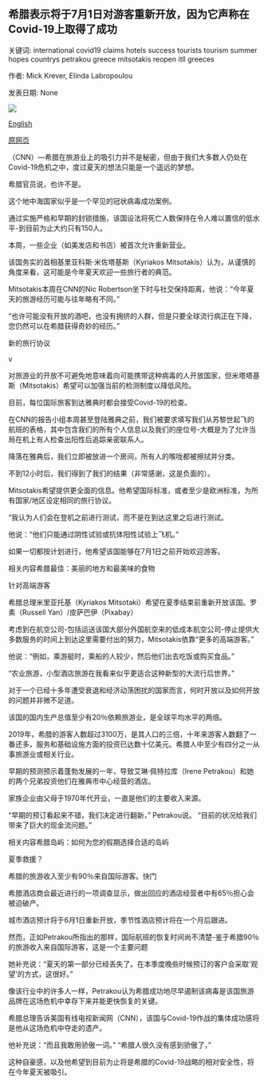 ## 希腊表示将于7月1日对游客重新开放，因为它声称在Covid-19上取得了成功

关键词: international covid19 claims hotels success tourists tourism summer hopes countrys petrakou greece mitsotakis reopen itll greeces

作者: Mick Krever, Elinda Labropoulou

发表日期: None

![](https://cdn.cnn.com/cnnnext/dam/assets/200507092518-santorini-pixabay-1-super-tease.jpg)

[English](Greece%20says%20it%27ll%20reopen%20to%20tourists%20on%20July%201%20as%20it%20claims%20success%20over%20Covid-19.md)

[原网页](https://edition.cnn.com/travel/article/greece-tourists-july-covid-19/index.html)

（CNN）—希腊在旅游业上的吸引力并不是秘密，但由于我们大多数人仍处在Covid-19危机之中，度过夏天的想法只能是一个遥远的梦想。

希腊官员说，也许不是。

这个地中海国家似乎是一个罕见的冠状病毒成功案例。

通过实施严格和早期的封锁措施，该国设法将死亡人数保持在令人难以置信的低水平-到目前为止大约只有150人。

本周，一些企业（如美发店和书店）被首次允许重新营业。

该国务实的首相基里亚科斯·米佐塔基斯（Kyriakos Mitsotakis）认为，从谨慎的角度来看，这可能是今年夏天欢迎一些旅行者的典范。

Mitsotakis本周在CNN的Nic Robertson坐下时与社交保持距离，他说：“今年夏天的旅游经历可能与往年略有不同。”

“也许可能没有开放的酒吧，也没有拥挤的人群，但是只要全球流行病正在下降，您仍然可以在希腊获得奇妙的经历。”

新的旅行协议

v

对旅游业的开放不可避免地意味着向可能携带这种病毒的人开放国家，但米塔塔基斯（Mitsotakis）希望可以加强当前的检测制度以降低风险。

目前，每位国际旅客到达雅典时都会接受Covid-19的检查。

在CNN的报告小组本周甚至登陆雅典之前，我们被要求填写我们从苏黎世起飞的航班的表格，其中包含我们的所有个人信息以及我们的座位号-大概是为了允许当局在机上有人检查出阳性后追踪亲密联系人。

降落在雅典后，我们立即被放进一个房间，所有人的喉咙都被擦拭并分类。

不到12小时后，我们得到了我们的结果（非常感谢，这是负面的）。

Mitsotakis希望提供更全面的信息。他希望国际标准，或者至少是欧洲标准，为所有国家/地区设定相同的旅行协议。

“我认为人们会在登机之前进行测试，而不是在到达这里之后进行测试。

他说：“他们只能通过阴性试验或抗体阳性试验上飞机。”

如果一切都按计划进行，他希望该国能够在7月1日之前开始欢迎游客。

相关内容希腊最佳：美丽的地方和最美味的食物

针对高端游客

希腊总理米里亚托基（Kyriakos Mitsotaki）希望在夏季结束前重新开放该国。罗素（Russell Yan）/皮​​萨巴伊（Pixabay）

考虑到在航空公司-包括运送该国大部分外国航空来的低成本航空公司-停止提供大多数服务的时间上到达这里需要付出的努力，Mitsotakis依靠“更多的高端游客。”

他说：“例如，乘游艇时，乘船的人较少，然后他们出去吃饭或购买食品。”

“农业旅游，小型酒店旅游在我看来似乎更适合这种新型的大流行后世界。”

对于一个已经十多年遭受衰退和经济动荡困扰的国家而言，何时开放以及如何开放的问题并非微不足道。

该国的国内生产总值至少有20％依赖旅游业，是全球平均水平的两倍。

2019年，希腊的游客人数超过3100万，是其人口的三倍，十年来游客人数翻了一番还多，服务和基础设施方面的投资已达数十亿美元。希腊人中至少有四分之一从事旅游业或相关行业。

早期的预测预示着蓬勃发展的一年，导致艾琳·佩特拉库（Irene Petrakou）和她的两个兄弟投资他们在雅典市中心经营的酒店。

家族企业由父母于1970年代开业，一直是他们的主要收入来源。

“早期的预订看起来不错，我们决定进行翻新，” Petrakou说。 “目前的状况给我们带来了巨大的现金流问题。”

相关内容希腊岛屿：如何为您的假期选择合适的岛屿

夏季救援？

希腊的旅游收入至少有90％来自国际游客。快门

希腊酒店商会最近进行的一项调查显示，做出回应的酒店经营者中有65％担心会被迫破产。

城市酒店预计将于6月1日重新开放，季节性酒店预计将在一个月后跟进。

然而，正如Petrakou所指出的那样，国际航班的恢复时间尚不清楚-鉴于希腊90％的旅游收入来自国际游客，这是一个主要问题

她补充说：“夏天的第一部分已经丢失了。在本季度晚些时候预订的客户会采取'观望'的方式，这很好。”

像该行业中的许多人一样，Petrakou认为希腊成功地尽早遏制该病毒是该国旅游品牌在这场危机中幸存下来并能更快恢复的关键。

希腊总理告诉美国有线电视新闻网（CNN），该国与Covid-19作战的集体成功感将是他从这场危机中夺走的遗产。

他补充说：“而且我敢用骄傲一词。” “希腊人很久没有感到骄傲了，”

这种自豪感，以及他希望到目前为止将是希腊的Covid-19战略的相对安全性，将在今年夏天被吸引。